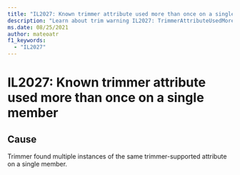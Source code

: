 ```yaml
---
title: "IL2027: Known trimmer attribute used more than once on a single member"
description: "Learn about trim warning IL2027: TrimmerAttributeUsedMoreThanOnce"
ms.date: 08/25/2021
author: mateoatr
f1_keywords:
  - "IL2027"
---
```

# IL2027: Known trimmer attribute used more than once on a single member

## Cause

Trimmer found multiple instances of the same trimmer-supported attribute on a single
member.
